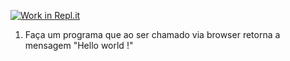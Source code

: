 [![Work in Repl.it](https://classroom.github.com/assets/work-in-replit-14baed9a392b3a25080506f3b7b6d57f295ec2978f6f33ec97e36a161684cbe9.svg)](https://classroom.github.com/online_ide?assignment_repo_id=4197043&assignment_repo_type=AssignmentRepo)
1) Faça um programa que ao ser chamado via browser retorna a mensagem "Hello world !"